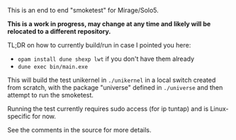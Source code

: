 This is an end to end "smoketest" for Mirage/Solo5.

**This is a work in progress, may change at any time and likely will be relocated to a different repository.**

TL;DR on how to currently build/run in case I pointed you here:

- `opam install dune shexp lwt` if you don't have them already
- `dune exec bin/main.exe`

This will build the test unikernel in `./unikernel` in a local switch created from scratch, with the package "universe" defined in `./universe` and then attempt to run the smoketest. 

Running the test currently requires sudo access (for ip tuntap) and is Linux-specific for now.

See the comments in the source for more details.
